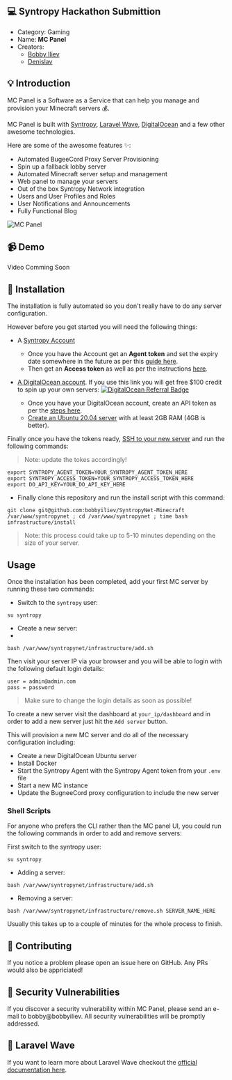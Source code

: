 ## 💻 Syntropy Hackathon Submittion

* Category: Gaming
* Name: **MC Panel**
* Creators:
    * [Bobby Iliev](https://twitter.com/bobbyiliev_)
    * [Denislav](https://twitter.com/asciiden)

## 💡 Introduction

MC Panel is a Software as a Service that can help you manage and provision your Minecraft servers 💰. 

MC Panel is built with [Syntropy](https://syntropystack.com), [Laravel Wave](https://wave.devdojo.com), [DigitalOcean](https://m.do.co/c/2a9bba940f39) and a few other awesome technologies. 

Here are some of the awesome features ✨:

 - Automated BugeeCord Proxy Server Provisioning
 - Spin up a fallback lobby server
 - Automated Minecraft server setup and management
 - Web panel to manage your servers
 - Out of the box Syntropy Network integration
 - Users and User Profiles and Roles
 - User Notifications and Announcements
 - Fully Functional Blog

![MC Panel](https://user-images.githubusercontent.com/21223421/122522736-f56ba180-d01e-11eb-8e65-5d812190be47.png)

## 📹 Demo

Video Comming Soon


## 📜 Installation

The installation is fully automated so you don't really have to do any server configuration. 

However before you get started you will need the following things:

* A [Syntropy Account](https://syntropystack.com)
  * Once you have the Account get an **Agent token** and set the expiry date somewhere in the future as per this [guide here](https://docs.syntropystack.com/docs/get-your-agent-token).
  * Then get an **Access token** as well as per the instructions [here](https://docs.syntropystack.com/docs/access-tokens).

* [A DigitalOcean account](https://m.do.co/c/2a9bba940f39). If you use this link you will get free $100 credit to spin up your own servers:
[![DigitalOcean Referral Badge](https://web-platforms.sfo2.digitaloceanspaces.com/WWW/Badge%203.svg)](https://www.digitalocean.com/?refcode=2a9bba940f39&utm_campaign=Referral_Invite&utm_medium=Referral_Program&utm_source=badge)

  * Once you have your DigitalOcean account, create an API token as per the [steps here](https://docs.digitalocean.com/reference/api/create-personal-access-token/).
  * [Create an Ubuntu 20.04 server](https://docs.digitalocean.com/products/droplets/how-to/create/) with at least 2GB RAM (4GB is better).

Finally once you have the tokens ready, [SSH to your new server](https://docs.digitalocean.com/products/droplets/how-to/connect-with-ssh/) and run the following commands:

> Note: update the tokes accordingly!

```
export SYNTROPY_AGENT_TOKEN=YOUR_SYNTROPY_AGENT_TOKEN_HERE
export SYNTROPY_ACCESS_TOKEN=YOUR_SYNTROPY_ACCESS_TOKEN_HERE
export DO_API_KEY=YOUR_DO_API_KEY_HERE
```

* Finally clone this repository and run the install script with this command:

```
git clone git@github.com:bobbyiliev/SyntropyNet-Minecraft /var/www/syntropynet ; cd /var/www/syntropynet ; time bash infrastructure/install
```

> Note: this process could take up to 5-10 minutes depending on the size of your server.

## Usage

Once the installation has been completed, add your first MC server by running these two commands:

* Switch to the `syntropy` user:

```
su syntropy
```

* Create a new server:
* 
```
bash /var/www/syntropynet/infrastructure/add.sh
```


Then visit your server IP via your browser and you will be able to login with the following default login details:

```
user = admin@admin.com
pass = password
```

> Make sure to change the login details as soon as possible!

To create a new server visit the dashboard at `your_ip/dashboard` and in order to add a new server just hit the `Add server` button.

This will provision a new MC server and do all of the necessary configuration including:

* Create a new DigitalOcean Ubuntu server
* Install Docker
* Start the Syntropy Agent with the Syntropy Agent token from your `.env` file
* Start a new MC instance
* Update the BugneeCord proxy configuration to include the new server

### Shell Scripts

For anyone who prefers the CLI rather than the MC panel UI, you could run the following commands in order to add and remove servers:

First switch to the syntropy user:

```
su syntropy
```

* Adding a server:

```
bash /var/www/syntropynet/infrastructure/add.sh
```

* Removing a server:

```
bash /var/www/syntropynet/infrastructure/remove.sh SERVER_NAME_HERE
```

Usually this takes up to a couple of minutes for the whole process to finish.

## 🤲 Contributing

If you notice a problem please open an issue here on GitHub. Any PRs would also be appriciated!

## 🔐 Security Vulnerabilities

If you discover a security vulnerability within MC Panel, please send an e-mail to bobby@bobbyiliev. All security vulnerabilities will be promptly addressed.

## 🌊 Laravel Wave

If you want to learn more about Laravel Wave checkout the [official documentation here](https://wave.devdojo.com/docs).
